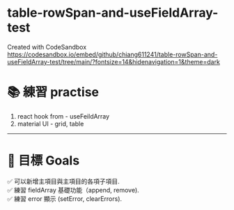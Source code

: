 # table-rowSpan-and-useFieldArray-test
Created with CodeSandbox   
https://codesandbox.io/embed/github/chiang611241/table-rowSpan-and-useFieldArray-test/tree/main/?fontsize=14&hidenavigation=1&theme=dark   

# 📚 練習 practise
1. react hook from - useFeildArray
2. material UI - grid, table

------

# 🎯 目標 Goals
✅ 可以新增主項目與主項目的各項子項目.  
✅ 練習 fieldArray 基礎功能（append, remove).  
✅ 練習 error 顯示 (setError, clearErrors).  
